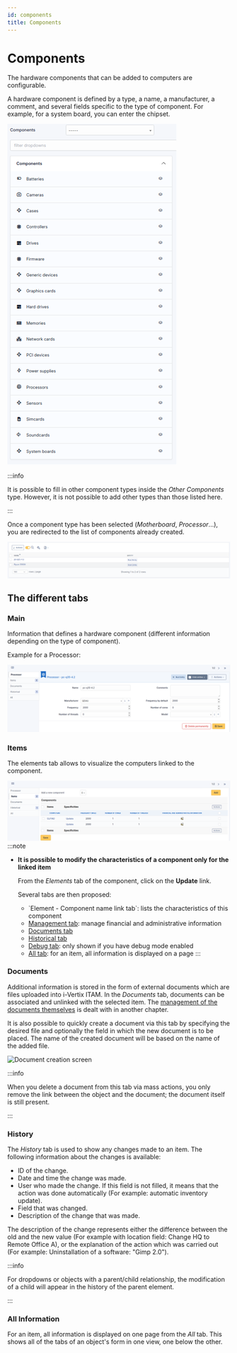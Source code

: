 ```yaml
---
id: components
title: Components
---
```


# Components

The hardware components that can be added to computers are configurable.

A hardware component is defined by a type, a name, a manufacturer, a
comment, and several fields specific to the type of component. For
example, for a system board, you can enter the chipset.

![List of component types](images/component_dropdown.png)

:::info

It is possible to fill in other component types inside the *Other
Components* type. However, it is not possible to add other types than
those listed here.

:::

Once a component type has been selected (*Motherboard*,
*Processor*...), you are redirected to the list of components already
created.

![List of components](images/component_list.png)

## The different tabs

### Main

Information that defines a hardware component (different information
depending on the type of component).

Example for a Processor:

![Processor component details](images/component_details.png)

### Items

The elements tab allows to visualize the computers linked to the
component.

![Component associated items](images/component_elements.png)
:::note

- **It is possible to modify the characteristics of a component only for
  the linked item**

  From the *Elements* tab of the component, click on the **Update**
  link.

  Several tabs are then proposed:

  - \`Element - Component name link tab\`: lists the characteristics of
    this component
  - [Management tab](../tabs/management):
    manage financial and administrative information
  - [Documents tab](../tabs/documents)
  - [Historical tab](../tabs/historical)
  - [Debug tab](../tabs/debug): only
    shown if you have debug mode enabled
  - [All tab](../tabs/all): for an item,
    all information is displayed on a page
:::

### Documents

Additional information is stored in the form of external documents which
are files uploaded into i-Vertix ITAM. In the *Documents* tab, documents can be
associated and unlinked with the selected item. The
[management of the documents themselves](/asset-management/modules/management/documents) is dealt with in another chapter.

It is also possible to quickly create a document via this tab by
specifying the desired file and optionally the field in which the new
document is to be placed. The name of the created document will be based
on the name of the added file.

![Document creation screen](/modules/tabs/images/documents.png)

:::info

When you delete a document from this tab via mass actions, you only
remove the link between the object and the document; the document
itself is still present.

:::

### History

The *History* tab is used to show any changes made to an item. The
following information about the changes is available:

- ID of the change.
- Date and time the change was made.
- User who made the change. If this field is not filled, it means that
  the action was done automatically (For example: automatic inventory
  update).
- Field that was changed.
- Description of the change that was made.

The description of the change represents either the difference between
the old and the new value (For example with location field: Change HQ to
Remote Office A), or the explanation of the action which was carried out
(For example: Uninstallation of a software: "Gimp 2.0").

:::info

For dropdowns or objects with a parent/child relationship, the
modification of a child will appear in the history of the parent
element.

:::

### All Information

For an item, all information is displayed on one page from the *All*
tab. This shows all of the tabs of an object's form in one view, one
below the other.

